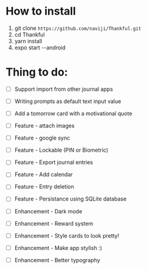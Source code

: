 # How to install
1. git clone ```https://github.com/naviji/Thankful.git```
2. cd Thankful
3. yarn install
4. expo start --android

# Thing to do:
- [ ] Support import from other journal apps
- [ ] Writing prompts as default text input value
- [ ] Add a tomorrow card with a motivational quote
- [ ] Feature - attach images
- [ ] Feature - google sync
- [ ] Feature - Lockable (PIN or Biometric)
- [ ] Feature - Export journal entries
- [ ] Feature - Add calendar
- [ ] Feature - Entry deletion
- [ ] Feature - Persistance using SQLite database
- [ ] Enhancement - Dark mode
- [ ] Enhancement - Reward system
- [ ] Enhancement - Style cards to look pretty!
- [ ] Enhancement - Make app stylish :) 
- [ ] Enhancement - Better typography

